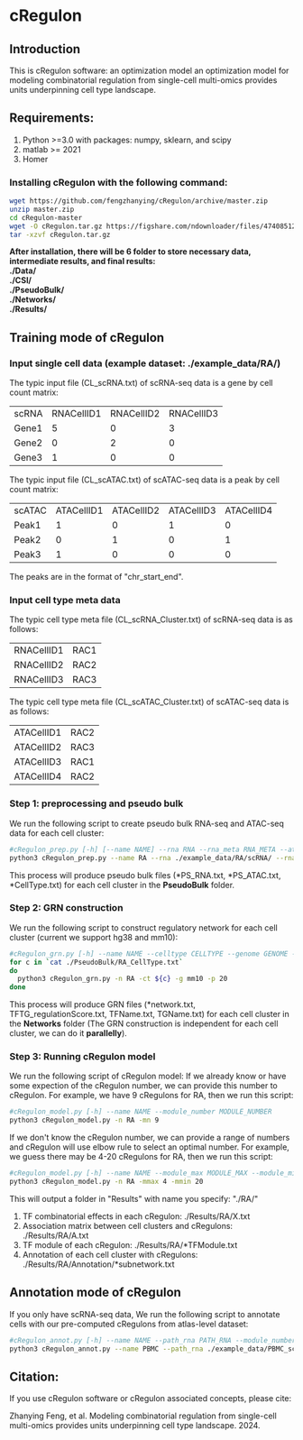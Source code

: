 # cRegulon

## Introduction
This is cRegulon software: an optimization model an optimization model for modeling combinatorial regulation from single-cell multi-omics provides units underpinning cell type landscape.
## Requirements:
1. Python >=3.0 with packages: numpy, sklearn, and scipy <br>
2. matlab >= 2021
3. Homer

### Installing cRegulon with the following command:
```bash
wget https://github.com/fengzhanying/cRegulon/archive/master.zip
unzip master.zip
cd cRegulon-master
wget -O cRegulon.tar.gz https://figshare.com/ndownloader/files/47408512
tar -xzvf cRegulon.tar.gz
```
**After installation, there will be 6 folder to store necessary data, intermediate results, and final results: <br>
./Data/<br> 
./CSI/ <br>
./PseudoBulk/<br>
./Networks/<br>
./Results/**
## Training mode of cRegulon
### Input single cell data (example dataset: ./example_data/RA/)
The typic input file (CL_scRNA.txt) of scRNA-seq data is a gene by cell count matrix: <br>
<table>
  <tr>
    <td>scRNA</td>
    <td>RNACellID1</td>
    <td>RNACellID2</td>
    <td>RNACellID3</td>
  </tr>
  <tr>
    <td>Gene1</td>
    <td>5</td>
    <td>0</td>
    <td>3</td>
  </tr>
  <tr>
    <td>Gene2</td>
    <td>0</td>
    <td>2</td>
    <td>0</td>
  </tr>
  <tr>
    <td>Gene3</td>
    <td>1</td>
    <td>0</td>
    <td>0</td>
  </tr>
</table>
The typic input file (CL_scATAC.txt) of scATAC-seq data is a peak by cell count matrix:
<table>
  <tr>
    <td>scATAC</td>
    <td>ATACellID1</td>
    <td>ATACellID2</td>
    <td>ATACellID3</td>
    <td>ATACellID4</td>
  </tr>
  <tr>
    <td>Peak1</td>
    <td>1</td>
    <td>0</td>
    <td>1</td>
    <td>0</td>
  </tr>
  <tr>
    <td>Peak2</td>
    <td>0</td>
    <td>1</td>
    <td>0</td>
    <td>1</td>
  </tr>
  <tr>
    <td>Peak3</td>
    <td>1</td>
    <td>0</td>
    <td>0</td>
    <td>0</td>
  </tr>
</table>
The peaks are in the format of "chr_start_end". <br>

### Input cell type meta data
The typic cell type meta file (CL_scRNA_Cluster.txt) of scRNA-seq data is as follows: <br>
<table>
  <tr>
    <td>RNACellID1</td>
    <td>RAC1</td>
  </tr>
  <tr>
    <td>RNACellID2</td>
    <td>RAC2</td>
  </tr>
  <tr>
    <td>RNACellID3</td>
    <td>RAC3</td>
  </tr>
</table>
The typic cell type meta file (CL_scATAC_Cluster.txt) of scATAC-seq data is as follows: <br>
<table>
  <tr>
    <td>ATACellID1</td>
    <td>RAC2</td>
  </tr>
  <tr>
    <td>ATACellID2</td>
    <td>RAC3</td>
  </tr>
  <tr>
    <td>ATACellID3</td>
    <td>RAC1</td>
  </tr>
  <tr>
    <td>ATACellID4</td>
    <td>RAC2</td>
  </tr>
</table>

### Step 1: preprocessing and pseudo bulk
We run the following script to create pseudo bulk RNA-seq and ATAC-seq data for each cell cluster:

```bash
#cRegulon_prep.py [-h] [--name NAME] --rna RNA --rna_meta RNA_META --atac ATAC --atac_meta ATAC_META --species SPECIES (human or mouse)
python3 cRegulon_prep.py --name RA --rna ./example_data/RA/scRNA/ --rna_meta ./example_data/RA/RA_scRNA_Cluster.txt --atac ./example_data/RA/scATAC/ --atac_meta ./example_data/RA/RA_scATAC_Cluster.txt -g mouse
```
This process will produce pseudo bulk files (*PS_RNA.txt, *PS_ATAC.txt, *CellType.txt) for each cell cluster in the **PseudoBulk** folder.

### Step 2: GRN construction
We run the following script to construct regulatory network for each cell cluster (current we support hg38 and mm10):

```bash
#cRegulon_grn.py [-h] --name NAME --celltype CELLTYPE --genome GENOME --cores CORES
for c in `cat ./PseudoBulk/RA_CellType.txt`
do
  python3 cRegulon_grn.py -n RA -ct ${c} -g mm10 -p 20
done
```
This process will produce GRN files (*network.txt, TFTG_regulationScore.txt, TFName.txt, TGName.txt) for each cell cluster in the **Networks** folder (The GRN construction is independent for each cell cluster, we can do it **parallelly**).

### Step 3: Running cRegulon model
We run the following script of cRegulon model:
If we already know or have some expection of the cRegulon number, we can provide this number to cRegulon. For example, we have 9 cRegulons for RA, then we run this script:
```bash
#cRegulon_model.py [-h] --name NAME --module_number MODULE_NUMBER
python3 cRegulon_model.py -n RA -mn 9
```
If we don't know the cRegulon number, we can provide a range of numbers and cRegulon will use elbow rule to select an optimal number. For example, we guess there may be 4-20 cRegulons for RA, then we run this script:
```bash
#cRegulon_model.py [-h] --name NAME --module_max MODULE_MAX --module_min MODULE_MIN
python3 cRegulon_model.py -n RA -mmax 4 -mmin 20
```
This will output a folder in "Results" with name you specify: "./RA/" <br>
1. TF combinatorial effects in each cRegulon: ./Results/RA/X.txt <br>
2. Association matrix between cell clusters and cRegulons: ./Results/RA/A.txt <br>
3. TF module of each cRegulon: ./Results/RA/*TFModule.txt <br>
4. Annotation of each cell cluster with cRegulons: ./Results/RA/Annotation/*subnetwork.txt

## Annotation mode of cRegulon
If you only have scRNA-seq data, We run the following script to annotate cells with our pre-computed cRegulons from atlas-level dataset:
```bash
#cRegulon_annot.py [-h] --name NAME --path_rna PATH_RNA --module_number MODULE_NUMBER
python3 cRegulon_annot.py --name PBMC --path_rna ./example_data/PBMC_scRNA.txt --module_number 12
```
## Citation:
If you use cRegulon software or cRegulon associated concepts, please cite:

Zhanying Feng, et al. Modeling combinatorial regulation from single-cell multi-omics provides units underpinning cell type landscape. 2024.
